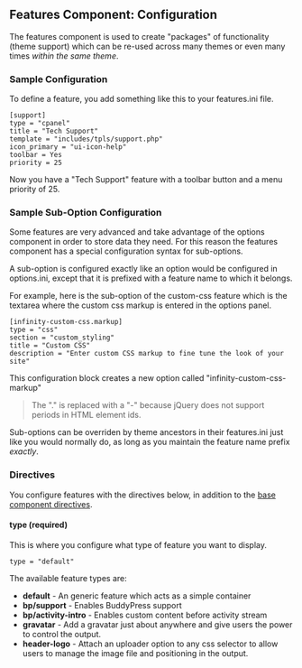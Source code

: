 ## Features Component: Configuration

The features component is used to create "packages" of functionality (theme support)
which can be re-used across many themes or even many times *within the same theme*.

<ul class="infinity-docs-menu"></ul>

### Sample Configuration

To define a feature, you add something like this to your features.ini file.

	[support]
	type = "cpanel"
	title = "Tech Support"
	template = "includes/tpls/support.php"
	icon_primary = "ui-icon-help"
	toolbar = Yes
	priority = 25

Now you have a "Tech Support" feature with a toolbar button and a menu priority of 25.

### Sample Sub-Option Configuration

Some features are very advanced and take advantage of the options component in order to store
data they need. For this reason the features component has a special configuration syntax
for sub-options.

A sub-option is configured exactly like an option would be configured in options.ini,
except that it is prefixed with a feature name to which it belongs.

For example, here is the sub-option of the custom-css feature which is the textarea
where the custom css markup is entered in the options panel.

	[infinity-custom-css.markup]
	type = "css"
	section = "custom_styling"
	title = "Custom CSS"
	description = "Enter custom CSS markup to fine tune the look of your site"

This configuration block creates a new option called "infinity-custom-css-markup"

> The "." is replaced with a "-" because jQuery does not support periods in HTML element ids.

Sub-options can be overriden by theme ancestors in their features.ini just like you would
normally do, as long as you maintain the feature name prefix *exactly*.

### Directives

You configure features with the directives below, in addition to the
[base component directives](infinity://admin:doc/comps_base_cfg).

#### type (required)

This is where you configure what type of feature you want to display.

	type = "default"

The available feature types are:

* __default__				- An generic feature which acts as a simple container
* __bp/support__			- Enables BuddyPress support
* __bp/activity-intro__		- Enables custom content before activity stream
* __gravatar__				- Add a gravatar just about anywhere and give users the power to
							control the output.
* __header-logo__			- Attach an uploader option to any css selector to allow users to manage
							the image file and positioning in the output.
